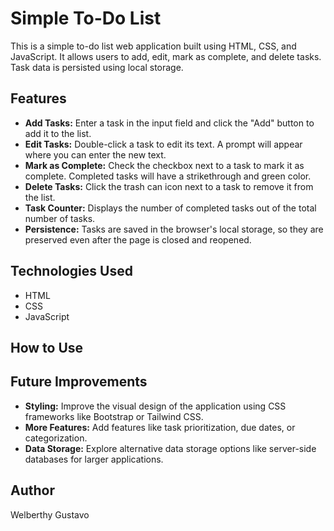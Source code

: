 

# Simple To-Do List

This is a simple to-do list web application built using HTML, CSS, and JavaScript.  It allows users to add, edit, mark as complete, and delete tasks.  Task data is persisted using local storage.

## Features

* **Add Tasks:**  Enter a task in the input field and click the "Add" button to add it to the list.
* **Edit Tasks:** Double-click a task to edit its text.  A prompt will appear where you can enter the new text.
* **Mark as Complete:** Check the checkbox next to a task to mark it as complete. Completed tasks will have a strikethrough and green color.
* **Delete Tasks:** Click the trash can icon next to a task to remove it from the list.
* **Task Counter:** Displays the number of completed tasks out of the total number of tasks.
* **Persistence:** Tasks are saved in the browser's local storage, so they are preserved even after the page is closed and reopened.

## Technologies Used

* HTML
* CSS
* JavaScript

## How to Use



## Future Improvements

* **Styling:** Improve the visual design of the application using CSS frameworks like Bootstrap or Tailwind CSS.
* **More Features:** Add features like task prioritization, due dates, or categorization.
* **Data Storage:** Explore alternative data storage options like server-side databases for larger applications.

## Author

Welberthy Gustavo 
